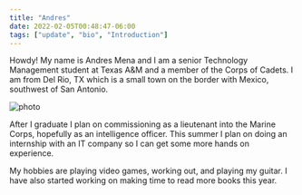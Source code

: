 ```yaml
---
title: "Andres"
date: 2022-02-05T00:48:47-06:00
tags: ["update", "bio", "Introduction"]
---
```

Howdy! My name is Andres Mena and I am a senior Technology Management student at Texas A&M and a member of the Corps of Cadets.
I am from Del Rio, TX which is a small town on the border with Mexico, southwest of San Antonio.

![photo](https://user-images.githubusercontent.com/98487511/152827715-69d6bfae-33ee-426a-8273-427543c58228.png)

After I graduate I plan on commissioning as a lieutenant into the Marine Corps, hopefully as an intelligence officer. This summer I plan on doing an internship with an IT company so I can get some more hands on experience. 

My hobbies are playing video games, working out, and playing my guitar. I have also started working on making time to read more books this year.
